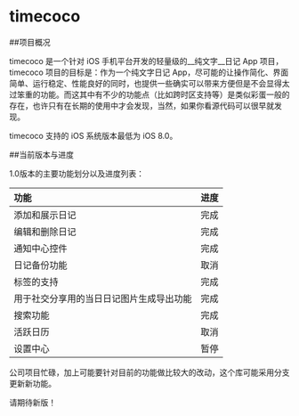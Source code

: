 # timecoco

##项目概况

timecoco 是一个针对 iOS 手机平台开发的轻量级的__纯文字__日记 App 项目，timecoco 项目的目标是：作为一个纯文字日记 App，尽可能的让操作简化、界面简单、运行稳定、性能良好的同时，也提供一些确实可以带来方便但是不会显得太过笨重的功能。而这其中有不少的功能点（比如跨时区支持等）是类似彩蛋一般的存在，也许只有在长期的使用中才会发现，当然，如果你看源代码可以很早就发现。

timecoco 支持的 iOS 系统版本最低为 iOS 8.0。

##当前版本与进度

1.0版本的主要功能划分以及进度列表：

功能|进度
:----------- | :-----------:
添加和展示日记|完成
编辑和删除日记|完成
通知中心控件|完成
日记备份功能|取消
标签的支持|完成
用于社交分享用的当日日记图片生成导出功能|完成
搜索功能|完成
活跃日历|取消
设置中心|暂停

公司项目忙碌，加上可能要针对目前的功能做比较大的改动，这个库可能采用分支更新新功能。

请期待新版！